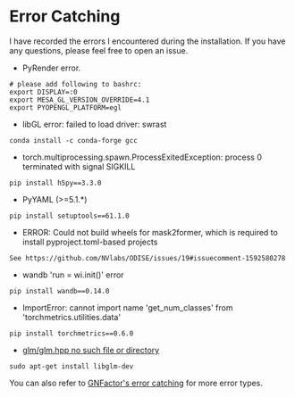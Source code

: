 
# Error Catching

I have recorded the errors I encountered during the installation. If you have any questions, please feel free to open an issue.

- PyRender error.
```
# please add following to bashrc:
export DISPLAY=:0
export MESA_GL_VERSION_OVERRIDE=4.1
export PYOPENGL_PLATFORM=egl
```

- libGL error: failed to load driver: swrast
```
conda install -c conda-forge gcc
```

- torch.multiprocessing.spawn.ProcessExitedException: process 0 terminated with signal SIGKILL
```
pip install h5py==3.3.0
```

- PyYAML (>=5.1.*)
```
pip install setuptools==61.1.0
```

- ERROR: Could not build wheels for mask2former, which is required to install pyproject.toml-based projects
```
See https://github.com/NVlabs/ODISE/issues/19#issuecomment-1592580278
```

- wandb 'run = wi.init()' error
```
pip install wandb==0.14.0
```

- ImportError: cannot import name 'get_num_classes' from 'torchmetrics.utilities.data' 
```
pip install torchmetrics==0.6.0
```

- [glm/glm.hpp no such file or directory](https://github.com/GuanxingLu/ManiGaussian/issues/3)
```
sudo apt-get install libglm-dev
```

You can also refer to [GNFactor's error catching](https://github.com/YanjieZe/GNFactor/blob/main/docs/ERROR_CATCH.md) for more error types.
